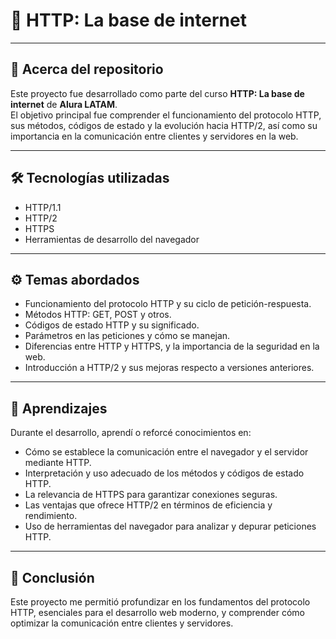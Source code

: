 # 📌 HTTP: La base de internet

---

## 📂 Acerca del repositorio

Este proyecto fue desarrollado como parte del curso **HTTP: La base de internet** de **Alura LATAM**.  
El objetivo principal fue comprender el funcionamiento del protocolo HTTP, sus métodos, códigos de estado y la evolución hacia HTTP/2, así como su importancia en la comunicación entre clientes y servidores en la web.

---

## 🛠️ Tecnologías utilizadas

- HTTP/1.1  
- HTTP/2  
- HTTPS  
- Herramientas de desarrollo del navegador

---

## ⚙️ Temas abordados

- Funcionamiento del protocolo HTTP y su ciclo de petición-respuesta.  
- Métodos HTTP: GET, POST y otros.  
- Códigos de estado HTTP y su significado.  
- Parámetros en las peticiones y cómo se manejan.  
- Diferencias entre HTTP y HTTPS, y la importancia de la seguridad en la web.  
- Introducción a HTTP/2 y sus mejoras respecto a versiones anteriores.

---

## 🚀 Aprendizajes

Durante el desarrollo, aprendí o reforcé conocimientos en:

- Cómo se establece la comunicación entre el navegador y el servidor mediante HTTP.  
- Interpretación y uso adecuado de los métodos y códigos de estado HTTP.  
- La relevancia de HTTPS para garantizar conexiones seguras.  
- Las ventajas que ofrece HTTP/2 en términos de eficiencia y rendimiento.  
- Uso de herramientas del navegador para analizar y depurar peticiones HTTP.

---

## 🎯 Conclusión

Este proyecto me permitió profundizar en los fundamentos del protocolo HTTP, esenciales para el desarrollo web moderno, y comprender cómo optimizar la comunicación entre clientes y servidores.
